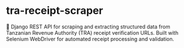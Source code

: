 # tra-receipt-scraper
🧾 Django REST API for scraping and extracting structured data from Tanzanian Revenue Authority (TRA) receipt verification URLs. Built with Selenium WebDriver for automated receipt processing and validation.

